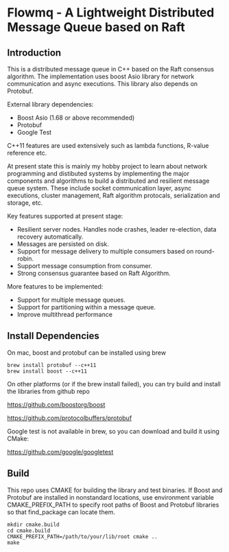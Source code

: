 # Flowmq - A Lightweight Distributed Message Queue based on Raft

## Introduction 

This is a distributed message queue in C++ based on the Raft consensus algorithm. 
The implementation uses boost Asio library for network communication and async executions. 
This library also depends on Protobuf.

External library dependencies: 
- Boost Asio (1.68 or above recommended)
- Protobuf
- Google Test

C++11 features are used extensively such as lambda functions, R-value reference etc. 

At present state this is mainly my hobby project to learn about network programming and 
distibuted systems by implementing the major components and algorithms to build a distributed
and resilient message queue system. These include socket communication layer, async 
executions, cluster management, Raft algorithm protocals, serialization and 
storage, etc. 

Key features supported at present stage:
- Resilient server nodes. Handles node crashes, leader 
  re-election, data recovery automatically.
- Messages are persisted on disk.
- Support for message delivery to multiple consumers based on round-robin.
- Support message consumption from consumer. 
- Strong consensus guarantee based on Raft Algorithm.

More features to be implemented:
- Support for multiple message queues.
- Support for partitioning within a message queue.
- Improve multithread performance

## Install Dependencies

On mac, boost and protobuf can be installed using brew 

```
brew install protobuf --c++11
brew install boost --c++11
```

On other platforms (or if the brew install failed), 
you can try build and install the libraries from github repo 

https://github.com/boostorg/boost

https://github.com/protocolbuffers/protobuf

Google test is not available in brew, so you can download 
and build it using CMake:

https://github.com/google/googletest

## Build

This repo uses CMAKE for building the library and test binaries. 
If Boost and Protobuf are installed in nonstandard 
locations, use environment variable CMAKE_PREFIX_PATH to 
specify root paths of Boost and Protobuf libraries
so that find_package can locate them.

```
mkdir cmake.build 
cd cmake.build
CMAKE_PREFIX_PATH=/path/to/your/lib/root cmake ..
make
```



